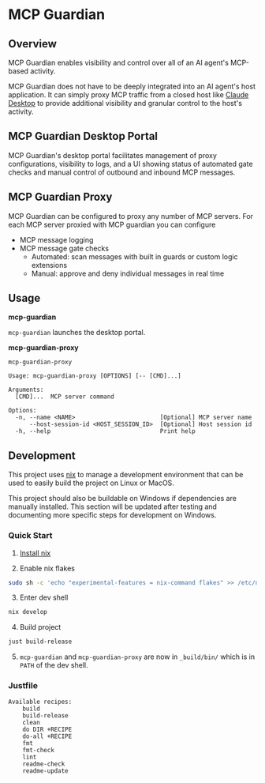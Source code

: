 # MCP Guardian

## Overview

MCP Guardian enables visibility and control over all of an AI agent's MCP-based activity.

MCP Guardian does not have to be deeply integrated into an AI agent's host application. It can simply proxy MCP traffic from a closed host like [Claude Desktop](https://claude.ai/download) to provide additional visibility and granular control to the host's activity.

## MCP Guardian Desktop Portal

MCP Guardian's desktop portal facilitates management of proxy configurations, visibility to logs, and a UI showing status of automated gate checks and manual control of outbound and inbound MCP messages.

## MCP Guardian Proxy

MCP Guardian can be configured to proxy any number of MCP servers. For each MCP server proxied with MCP guardian you can configure
- MCP message logging
- MCP message gate checks
  - Automated: scan messages with built in guards or custom logic extensions
  - Manual: approve and deny individual messages in real time

## Usage

**mcp-guardian**

`mcp-guardian` launches the desktop portal.

**mcp-guardian-proxy**
```present mcp-guardian-proxy --help
mcp-guardian-proxy

Usage: mcp-guardian-proxy [OPTIONS] [-- [CMD]...]

Arguments:
  [CMD]...  MCP server command

Options:
  -n, --name <NAME>                        [Optional] MCP server name
      --host-session-id <HOST_SESSION_ID>  [Optional] Host session id
  -h, --help                               Print help
```

## Development

This project uses [nix](https://nixos.org/) to manage a development environment that can be used to easily build the project on Linux or MacOS.

This project should also be buildable on Windows if dependencies are manually installed. This section will be updated after testing and documenting more specific steps for development on Windows.

### Quick Start

1. [Install nix](https://nixos.org/download/)

2. Enable nix flakes
```bash
sudo sh -c 'echo "experimental-features = nix-command flakes" >> /etc/nix/nix.conf'
```

3. Enter dev shell
```bash
nix develop
```

4. Build project
```bash
just build-release
```

5. `mcp-guardian` and `mcp-guardian-proxy` are now in `_build/bin/` which is in `PATH` of the dev shell.

### Justfile

```present just --list
Available recipes:
    build
    build-release
    clean
    do DIR +RECIPE
    do-all +RECIPE
    fmt
    fmt-check
    lint
    readme-check
    readme-update
```
